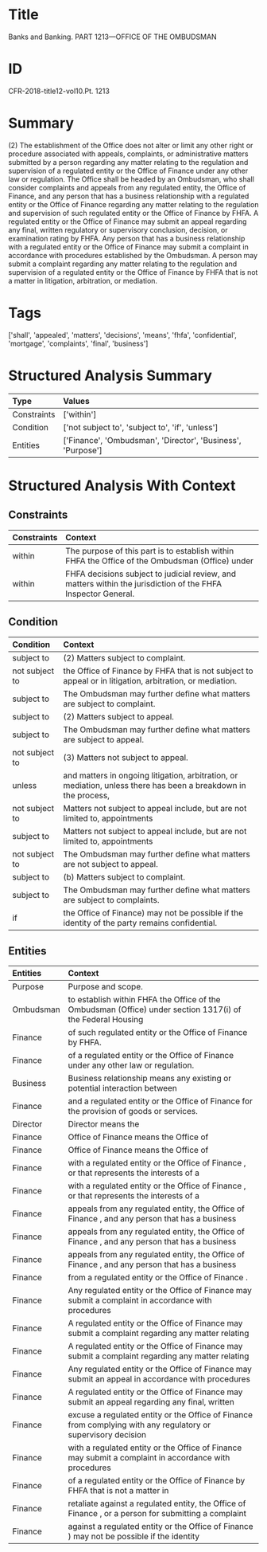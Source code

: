# Title

 Banks and Banking. PART 1213—OFFICE OF THE OMBUDSMAN


# ID

 CFR-2018-title12-vol10.Pt. 1213


# Summary

(2) The establishment of the Office does not alter or limit any other right or procedure associated with appeals, complaints, or administrative matters submitted by a person regarding any matter relating to the regulation and supervision of a regulated entity or the Office of Finance under any other law or regulation.
The Office shall be headed by an Ombudsman, who shall consider complaints and appeals from any regulated entity, the Office of Finance, and any person that has a business relationship with a regulated entity or the Office of Finance regarding any matter relating to the regulation and supervision of such regulated entity or the Office of Finance by FHFA.
A regulated entity or the Office of Finance may submit an appeal regarding any final, written regulatory or supervisory conclusion, decision, or examination rating by FHFA.
Any person that has a business relationship with a regulated entity or the Office of Finance may submit a complaint in accordance with procedures established by the Ombudsman.
A person may submit a complaint regarding any matter relating to the regulation and supervision of a regulated entity or the Office of Finance by FHFA that is not a matter in litigation, arbitration, or mediation.


# Tags

['shall', 'appealed', 'matters', 'decisions', 'means', 'fhfa', 'confidential', 'mortgage', 'complaints', 'final', 'business']


# Structured Analysis Summary

| Type        | Values                                                      |
|:------------|:------------------------------------------------------------|
| Constraints | ['within']                                                  |
| Condition   | ['not subject to', 'subject to', 'if', 'unless']            |
| Entities    | ['Finance', 'Ombudsman', 'Director', 'Business', 'Purpose'] |


# Structured Analysis With Context

 


## Constraints

| Constraints   | Context                                                                                                        |
|:--------------|:---------------------------------------------------------------------------------------------------------------|
| within        | The purpose of this part is to establish  within FHFA the Office of the Ombudsman (Office) under               |
| within        | FHFA decisions subject to judicial review, and matters within  the jurisdiction of the FHFA Inspector General. |


## Condition

| Condition      | Context                                                                                                         |
|:---------------|:----------------------------------------------------------------------------------------------------------------|
| subject to     | (2) Matters  subject to  complaint.                                                                             |
| not subject to | the Office of Finance by FHFA that is not subject to  appeal or in litigation, arbitration, or mediation.       |
| subject to     | The Ombudsman may further define what matters are  subject to  complaint.                                       |
| subject to     | (2) Matters  subject to  appeal.                                                                                |
| subject to     | The Ombudsman may further define what matters are  subject to  appeal.                                          |
| not subject to | (3) Matters  not subject to  appeal.                                                                            |
| unless         | and matters in ongoing litigation, arbitration, or mediation, unless there has been a breakdown in the process, |
| not subject to | Matters  not subject to appeal include, but are not limited to, appointments                                    |
| subject to     | Matters not  subject to appeal include, but are not limited to, appointments                                    |
| not subject to | The Ombudsman may further define what matters are  not subject to  appeal.                                      |
| subject to     | (b) Matters  subject to  complaint.                                                                             |
| subject to     | The Ombudsman may further define what matters are  subject to  complaints.                                      |
| if             | the Office of Finance) may not be possible if  the identity of the party remains confidential.                  |


## Entities

| Entities   | Context                                                                                                       |
|:-----------|:--------------------------------------------------------------------------------------------------------------|
| Purpose    | Purpose  and scope.                                                                                           |
| Ombudsman  | to establish within FHFA the Office of the Ombudsman (Office) under section 1317(i) of the Federal Housing    |
| Finance    | of such regulated entity or the Office of Finance  by FHFA.                                                   |
| Finance    | of a regulated entity or the Office of Finance  under any other law or regulation.                            |
| Business   | Business relationship means any existing or potential interaction between                                     |
| Finance    | and a regulated entity or the Office of Finance  for the provision of goods or services.                      |
| Director   | Director  means the                                                                                           |
| Finance    | Office of  Finance  means the Office of                                                                       |
| Finance    | Office of  Finance  means the Office of                                                                       |
| Finance    | with a regulated entity or the Office of Finance , or that represents the interests of a                      |
| Finance    | with a regulated entity or the Office of Finance , or that represents the interests of a                      |
| Finance    | appeals from any regulated entity, the Office of Finance , and any person that has a business                 |
| Finance    | appeals from any regulated entity, the Office of Finance , and any person that has a business                 |
| Finance    | appeals from any regulated entity, the Office of Finance , and any person that has a business                 |
| Finance    | from a regulated entity or the Office of Finance .                                                            |
| Finance    | Any regulated entity or the Office of  Finance may submit a complaint in accordance with procedures           |
| Finance    | A regulated entity or the Office of  Finance may submit a complaint regarding any matter relating             |
| Finance    | A regulated entity or the Office of  Finance may submit a complaint regarding any matter relating             |
| Finance    | Any regulated entity or the Office of  Finance may submit an appeal in accordance with procedures             |
| Finance    | A regulated entity or the Office of  Finance may submit an appeal regarding any final, written                |
| Finance    | excuse a regulated entity or the Office of Finance from complying with any regulatory or supervisory decision |
| Finance    | with a regulated entity or the Office of Finance may submit a complaint in accordance with procedures         |
| Finance    | of a regulated entity or the Office of Finance by FHFA that is not a matter in                                |
| Finance    | retaliate against a regulated entity, the Office of Finance , or a person for submitting a complaint          |
| Finance    | against a regulated entity or the Office of Finance ) may not be possible if the identity                     |


